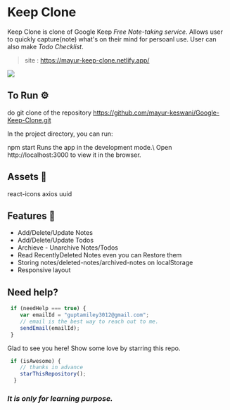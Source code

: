 # Keep Clone

Keep Clone is clone of Google Keep _Free Note-taking service_. 
Allows user to quickly capture(note) what's on their mind for persoanl use. User can also make _Todo  Checklist_.
>site : https://mayur-keep-clone.netlify.app/

![](Animation.gif)
## To Run ⚙️
do git clone of the repository https://github.com/mayur-keswani/Google-Keep-Clone.git

In the project directory, you can run:

npm start
Runs the app in the development mode.\ Open http://localhost:3000 to view it in the browser.


## Assets 🔨
react-icons
axios
uuid
## Features 🌟
 - Add/Delete/Update Notes
 - Add/Delete/Update Todos
 - Archieve - Unarchive Notes/Todos
 - Read RecentlyDeleted Notes even you can Restore them
 - Storing notes/deleted-notes/archived-notes on localStorage
 - Responsive layout 

 ## Need help?
 ```Javascript
  if (needHelp === true) {
     var emailId = "guptamiley3012@gmail.com";
     // email is the best way to reach out to me.
     sendEmail(emailId);
  }
```
Glad to see you here! Show some love by starring this repo.
```Javascript
 if (isAwesome) {
    // thanks in advance 
    starThisRepository();
  }
```

### _It is only for learning purpose._

